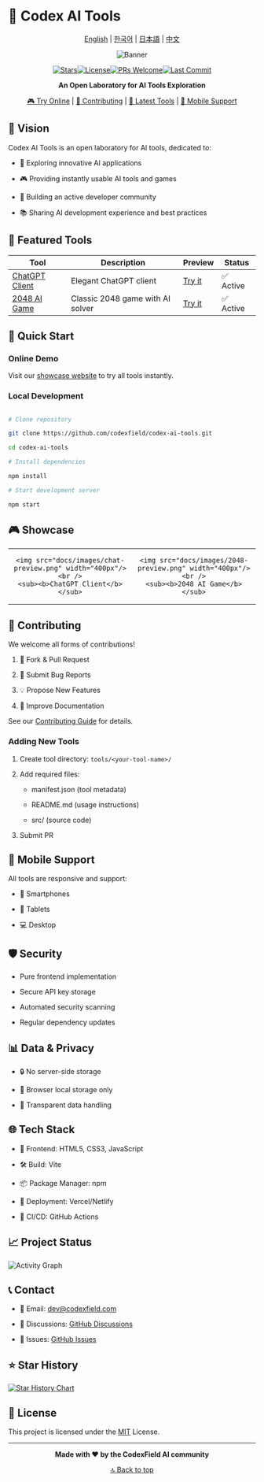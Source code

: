 # 🚀 Codex AI Tools


<div align="center">

[English](README.md) | [한국어](README.ko.md) | [日本語](README.ja.md) | [中文](README.zh-CN.md)

![Banner](https://via.placeholder.com/800x200/10a37f/ffffff?text=Codex+AI+Tools)

[![Stars](https://img.shields.io/github/stars/codexfield/codex-ai-tools?style=social)](https://github.com/codexfield/codex-ai-tools/stargazers)[![License](https://img.shields.io/badge/license-MIT-blue.svg)](LICENSE)[![PRs Welcome](https://img.shields.io/badge/PRs-welcome-brightgreen.svg)](CONTRIBUTING.md)[![Last Commit](https://img.shields.io/github/last-commit/codexfield/codex-ai-tools)](https://github.com/codexfield/codex-ai-tools/commits/main)

**An Open Laboratory for AI Tools Exploration**

[🎮 Try Online](https://codex-ai-tools.vercel.app) | [📖 Contributing](CONTRIBUTING.md) | [🌟 Latest Tools](#featured-tools) | [📱 Mobile Support](#mobile-support)

</div>


## 🎯 Vision

Codex AI Tools is an open laboratory for AI tools, dedicated to:

- 🔬 Exploring innovative AI applications

- 🎮 Providing instantly usable AI tools and games

- 🤝 Building an active developer community

- 📚 Sharing AI development experience and best practices

## 🌟 Featured Tools

| Tool | Description | Preview | Status |
|------|-------------|---------|---------|
| [ChatGPT Client](tools/chat-gpt) | Elegant ChatGPT client | [Try it](https://codex-ai-tools.vercel.app/chat-gpt) | ✅ Active |
| [2048 AI Game](tools/game-2048) | Classic 2048 game with AI solver | [Try it](https://codex-ai-tools.vercel.app/game-2048) | ✅ Active |


## 🚀 Quick Start

### Online Demo

Visit our [showcase website](https://codex-ai-tools.vercel.app) to try all tools instantly.

### Local Development

```bash

# Clone repository

git clone https://github.com/codexfield/codex-ai-tools.git

cd codex-ai-tools

# Install dependencies

npm install

# Start development server

npm start

```

## 🎮 Showcase

<div align="center">

<table>

<tr>

<td align="center">

    <img src="docs/images/chat-preview.png" width="400px"/><br />
    <sub><b>ChatGPT Client</b></sub>

</td>

<td align="center">

    <img src="docs/images/2048-preview.png" width="400px"/><br />
    <sub><b>2048 AI Game</b></sub>

</td>

</tr>

</table>

</div>

## 🤝 Contributing

We welcome all forms of contributions!

1. 🔄 Fork & Pull Request

2. 🐛 Submit Bug Reports

3. 💡 Propose New Features

4. 📖 Improve Documentation

See our [Contributing Guide](CONTRIBUTING.md) for details.

### Adding New Tools

1. Create tool directory: `tools/<your-tool-name>/`

2. Add required files:

   - manifest.json (tool metadata)

   - README.md (usage instructions)

   - src/ (source code)

3. Submit PR

## 📱 Mobile Support

All tools are responsive and support:

- 📱 Smartphones

- 📱 Tablets

- 💻 Desktop

## 🛡️ Security

- Pure frontend implementation

- Secure API key storage

- Automated security scanning

- Regular dependency updates

## 📊 Data & Privacy

- 🔒 No server-side storage

- 💾 Browser local storage only

- 🤝 Transparent data handling

## 🌐 Tech Stack

- 🎨 Frontend: HTML5, CSS3, JavaScript

- 🛠️ Build: Vite

- 📦 Package Manager: npm

- 🚀 Deployment: Vercel/Netlify

- 🔄 CI/CD: GitHub Actions

## 📈 Project Status

![Activity Graph](https://activity-graph.herokuapp.com/graph?username=codexfield&theme=minimal)

## 📞 Contact

- 📧 Email: [dev@codexfield.com](mailto:dev@codexfield.com)

- 💬 Discussions: [GitHub Discussions](https://github.com/codexfield/codex-ai-tools/discussions)

- 🐛 Issues: [GitHub Issues](https://github.com/codexfield/codex-ai-tools/issues)

## ⭐ Star History

[![Star History Chart](https://api.star-history.com/svg?repos=codexfield/codex-ai-tools&type=Date)](https://star-history.com/#codexfield/codex-ai-tools&Date)

## 📜 License

This project is licensed under the [MIT](LICENSE) License.

---

<div align="center">

**Made with ❤️ by the CodexField AI community**

[🔝 Back to top](#-codex-ai-tools)

</div>